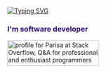 [![Typing SVG](http://readme-typing-svg.herokuapp.com?font=Times+New+Roman&pause=1000&color=310B7A&center=true&vCenter=true&width=435&lines=Hi!+;myName+%3D+%22Parisa%22)](https://git.io/typing-svg)

<h3 style="color:#310B7A;" >I'm software developer</h3>

<a href="https://stackoverflow.com/users/9484913/parisa-h-r"><img src="https://stackoverflow.com/users/flair/9484913.png" width="208" height="58" alt="profile for Parisa at Stack Overflow, Q&amp;A for professional and enthusiast programmers" title="profile for Parisa at Stack Overflow, Q&amp;A for professional and enthusiast programmers"></a>
